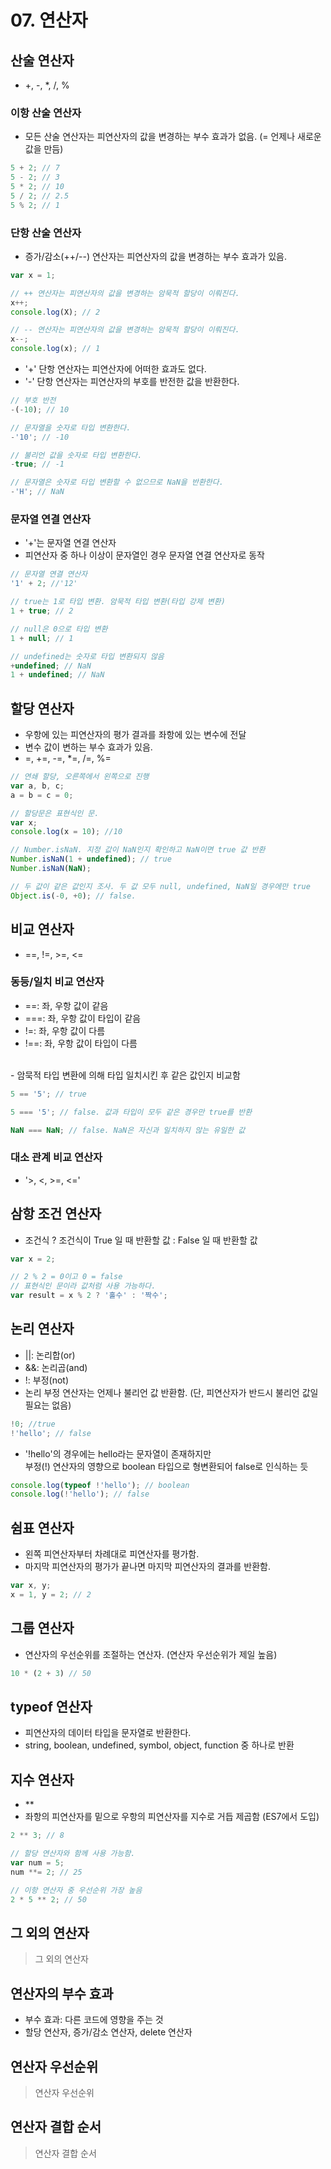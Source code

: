 # 07. 연산자
## 산술 연산자
- +, -, *, /, %

### 이항 산술 연산자
- 모든 산술 연산자는 피연산자의 값을 변경하는 부수 효과가 없음. (= 언제나 새로운 값을 만듬)
```Javascript
5 + 2; // 7
5 - 2; // 3
5 * 2; // 10
5 / 2; // 2.5
5 % 2; // 1
```

### 단항 산술 연산자
- 증가/감소(++/--) 연산자는 피연산자의 값을 변경하는 부수 효과가 있음.
```Javascript
var x = 1;

// ++ 연산자는 피연산자의 값을 변경하는 암묵적 할당이 이뤄진다.
x++;
console.log(X); // 2

// -- 연산자는 피연산자의 값을 변경하는 암묵적 할당이 이뤄진다.
x--;
console.log(x); // 1
```
- '+' 단항 연산자는 피연산자에 어떠한 효과도 없다.
- '-' 단항 연산자는 피연산자의 부호를 반전한 값을 반환한다.
```Javascript
// 부호 반전
-(-10); // 10

// 문자열을 숫자로 타입 변환한다.
-'10'; // -10

// 불리언 값을 숫자로 타입 변환한다.
-true; // -1

// 문자열은 숫자로 타입 변환할 수 없으므로 NaN을 반환한다.
-'H'; // NaN
```

### 문자열 연결 연산자
- '+'는 문자열 연결 연산자
- 피연산자 중 하나 이상이 문자열인 경우 문자열 연결 연산자로 동작

```Javascript
// 문자열 연결 연산자
'1' + 2; //'12'

// true는 1로 타입 변환. 암묵적 타입 변환(타입 강제 변환)
1 + true; // 2

// null은 0으로 타입 변환
1 + null; // 1

// undefined는 숫자로 타입 변환되지 않음
+undefined; // NaN
1 + undefined; // NaN
```

## 할당 연산자
- 우항에 있는 피연산자의 평가 결과를 좌항에 있는 변수에 전달
- 변수 값이 변하는 부수 효과가 있음.
- =, +=, -=, *=, /=, %=
```Javascript
// 연쇄 할당, 오른쪽에서 왼쪽으로 진행
var a, b, c;
a = b = c = 0; 

// 할당문은 표현식인 문.
var x;
console.log(x = 10); //10

// Number.isNaN. 지정 값이 NaN인지 확인하고 NaN이면 true 값 반환
Number.isNaN(1 + undefined); // true
Number.isNaN(NaN);

// 두 값이 같은 값인지 조사. 두 값 모두 null, undefined, NaN일 경우에만 true
Object.is(-0, +0); // false. 
```

## 비교 연산자
- ==, !=, >=, <=

### 동등/일치 비교 연산자
- ==: 좌, 우항 값이 같음
- ===: 좌, 우항 값이 타입이 같음
- !=: 좌, 우항 값이 다름
- !==: 좌, 우항 값이 타입이 다름
<br>
- 암묵적 타입 변환에 의해 타입 일치시킨 후 같은 값인지 비교함

```Javascript
5 == '5'; // true

5 === '5'; // false. 값과 타입이 모두 같은 경우만 true를 반환

NaN === NaN; // false. NaN은 자신과 일치하지 않는 유일한 값
```

### 대소 관계 비교 연산자
- '>, <, >=, <='

## 삼항 조건 연산자
- 조건식 ? 조건식이 True 일 때 반환할 값 : False 일 때 반환할 값

```Javascript
var x = 2;

// 2 % 2 = 0이고 0 = false
// 표현식인 문이라 값처럼 사용 가능하다.
var result = x % 2 ? '홀수' : '짝수';
```

## 논리 연산자 
- ||: 논리합(or)
- &&: 논리곱(and)
- !: 부정(not)
- 논리 부정 연산자는 언제나 불리언 값 반환함. (단, 피연산자가 반드시 불리언 값일 필요는 없음)
```Javascript
!0; //true
!'hello'; // false
```
- '!hello'의 경우에는 hello라는 문자열이 존재하지만  
  부정(!) 연산자의 영향으로 boolean 타입으로 형변환되어 false로 인식하는 듯
```javascript
console.log(typeof !'hello'); // boolean
console.log(!'hello'); // false
```

## 쉼표 연산자
- 왼쪽 피연산자부터 차례대로 피연산자를 평가함.
- 마지막 피연산자의 평가가 끝나면 마지막 피연산자의 결과를 반환함.
```Javascript
var x, y;
x = 1, y = 2; // 2
```

## 그룹 연산자
- 연산자의 우선순위를 조절하는 연산자. (연산자 우선순위가 제일 높음)
```Javascript
10 * (2 + 3) // 50
```

## typeof 연산자
- 피연산자의 데이터 타입을 문자열로 반환한다.
- string, boolean, undefined, symbol, object, function 중 하나로 반환

## 지수 연산자
- **
- 좌항의 피연산자를 밑으로 우항의 피연산자를 지수로 거듭 제곱함 (ES7에서 도입)
```Javascript
2 ** 3; // 8

// 할당 연산자와 함께 사용 가능함.
var num = 5;
num **= 2; // 25

// 이항 연산자 중 우선순위 가장 높음
2 * 5 ** 2; // 50
```
 
## 그 외의 연산자
> 그 외의 연산자

## 연산자의 부수 효과
- 부수 효과: 다른 코드에 영향을 주는 것
- 할당 연산자, 증가/감소 연산자, delete 연산자

## 연산자 우선순위
> 연산자 우선순위

## 연산자 결합 순서
> 연산자 결합 순서